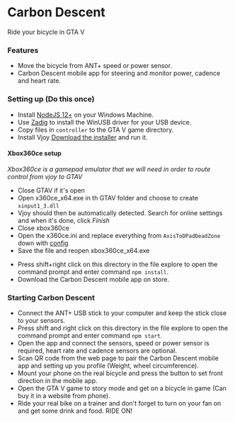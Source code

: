 # Carbon Descent
Ride your bicycle in GTA V

### Features
- Move the bicycle from ANT+ speed or power sensor.
- Carbon Descent mobile app for steering and monitor power, cadence and heart rate.

### Setting up (Do this once)
- Install [NodeJS 12+](https://nodejs.org/) on your Windows Machine.
- Use [Zadig](http://sourceforge.net/projects/libwdi/files/zadig/) to install the WinUSB driver for your USB device.
- Copy files in `controller` to the GTA V game directory.
- Install Vjoy [Download the installer](https://sourceforge.net/projects/vjoystick/) and run it.
#### Xbox360ce setup
_Xbox360ce is a gamepad emulator that we will need in order to route control from vjoy to GTAV_
* Close GTAV if it's open
* Open x360ce_x64.exe in th GTAV folder and choose to create `xinput1_3.dll`
* Vjoy should then be automatically detected. Search for online settings and when it's done, click _Finish_
* Close xbox360ce
* Open the x360ce.ini and replace everything from `AxisToDPadDeadZone` down with [config](https://gist.githubusercontent.com/crizCraig/f680f65653641412eba28c3c47421bcf/raw/4abd3be3802555f57d96389bf0a189dad8cd90de/x360ce.ini)
* Save the file and reopen xbox360ce_x64.exe
- Press shift+right click on this directory in the file explore to open the command prompt and enter command `npm install`.
- Download the Carbon Descent mobile app on store.

### Starting Carbon Descent 
- Connect the ANT+ USB stick to your computer and keep the stick close to your sensors.
- Press shift and right click on this directory in the file explore to open the command prompt and enter command  `npm start`.
- Open the app and connect the sensors, speed or power sensor is required, heart rate and cadence sensors are optional.
- Scan QR code from the web page to pair the Carbon Descent mobile app and setting up you profile (Weight, wheel circumference).
- Mount your phone on the real bicycle and press the button to set front direction in the mobile app.
- Open the GTA V game to story mode and get on a bicycle in game (Can buy it in a website from phone).
- Ride your real bike on a trainer and don't forget to turn on your fan on and get some drink and food. RIDE ON!
